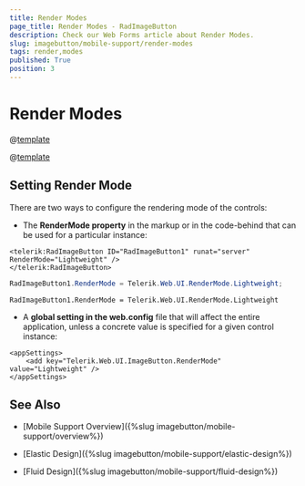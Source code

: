```yaml
---
title: Render Modes
page_title: Render Modes - RadImageButton
description: Check our Web Forms article about Render Modes.
slug: imagebutton/mobile-support/render-modes
tags: render,modes
published: True
position: 3
---
```


# Render Modes

@[template](/_templates/common/render-mode.md#buttons-supported-modes "control: RadImageButton")

@[template](/_templates/common/render-mode.md#do-not-mix-modes-buttons "control: RadImageButton")



## Setting Render Mode

There are two ways to configure the rendering mode of the controls:

* The **RenderMode property** in the markup or in the code-behind that can be used for a particular instance:

````ASP.NET
<telerik:RadImageButton ID="RadImageButton1" runat="server" RenderMode="Lightweight" />
</telerik:RadImageButton>
````

````C#
RadImageButton1.RenderMode = Telerik.Web.UI.RenderMode.Lightweight;
````
````VB
RadImageButton1.RenderMode = Telerik.Web.UI.RenderMode.Lightweight
````

* A **global setting in the web.config** file that will affect the entire application, unless a concrete value is specified for a given control instance:

````web.config
<appSettings>
	<add key="Telerik.Web.UI.ImageButton.RenderMode" value="Lightweight" />
</appSettings>
````

## See Also

 * [Mobile Support Overview]({%slug imagebutton/mobile-support/overview%})

 * [Elastic Design]({%slug imagebutton/mobile-support/elastic-design%})

 * [Fluid Design]({%slug imagebutton/mobile-support/fluid-design%})
